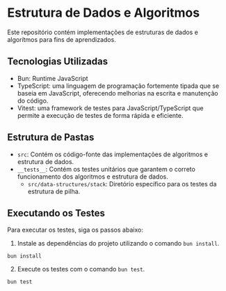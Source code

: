 # Estrutura de Dados e Algoritmos

Este repositório contém implementações de estruturas de dados e algorítmos para fins de aprendizados.

## Tecnologias Utilizadas

- Bun: Runtime JavaScript
- TypeScript: uma linguagem de programação fortemente tipada que se baseia em JavaScript, oferecendo melhorias na escrita e manutenção do código.
- Vitest: uma framework de testes para JavaScript/TypeScript que permite a execução de testes de forma rápida e eficiente.

## Estrutura de Pastas

- `src`: Contém os código-fonte das implementações de algoritmos e estrutura de dados.
- `__tests__`: Contém os testes unitários que garantem o correto funcionamento dos algoritmos e estrutura de dados.
  - `src/data-structures/stack`: Diretório específico para os testes da estrutura de pilha.

## Executando os Testes

Para executar os testes, siga os passos abaixo:

1. Instale as dependências do projeto utilizando o comando `bun install`.
```shell
bun install
```
2. Execute os testes com o comando `bun test`.
```shell
bun test
```
